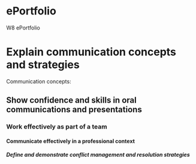 # ePortfolio
W8 ePortfolio
<!DOCTYPE html>
<html>
<head>
<body>
  <h1>Explain communication concepts and strategies</h1>
  <p>Communication concepts:</p>
  
  <h2>Show confidence and skills in oral communications and presentations</h2>
  <h3>Work effectively as part of a team</h3>
  <h4>Communicate effectively in a professional context</h4>
  <h5>Define and demonstrate conflict management and resolution strategies</h5>
</body>
</html>
